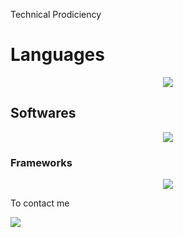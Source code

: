 <h>Technical Prodiciency</h>
<h1 bold >Languages</h1>
<p align="center">
  <a href="https://skillicons.dev">
    <img src="https://skillicons.dev/icons?i=c,java,py,js,html,CSS,ts" />
  </a>
</p>
<h2 bold >Softwares </h2>
<p align="center">
  <a href="https://skillicons.dev">
    <img src="https://skillicons.dev/icons?i=git,idea,linux,MongoDB,MySQL,npm,obsidian" />
  </a>
</p>
<h3 bold >Frameworks</h3>
<p align="center">
  <a href="https://skillicons.dev">
    <img src="https://skillicons.dev/icons?i=react,nodejs,tailwind,tensorflow,pytorch" />
  </a>
</p>
<p>To contact me </p>
<a href = "https://www.linkedin.com/in/sandeep-uthayakumar-8b7242255/">
  <img src = "https://skillicons.dev/icons?i=linkedin"/>
  </a>



<!---
Sandeep2k5/Sandeep2k5 is a ✨ special ✨ repository because its `README.md` (this file) appears on your GitHub profile.
You can click the Preview link to take a look at your changes.
--->
